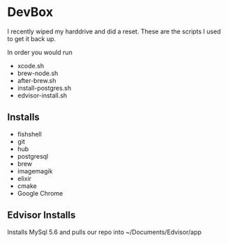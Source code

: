 DevBox
====

I recently wiped my harddrive and did a reset. These are the scripts I used to get it back up.

In order you would run
- xcode.sh
- brew-node.sh
- after-brew.sh
- install-postgres.sh
- edvisor-install.sh

## Installs
- fishshell
- git
- hub
- postgresql
- brew
- imagemagik
- elixir
- cmake
- Google Chrome

## Edvisor Installs
Installs MySql 5.6 and pulls our repo into ~/Documents/Edvisor/app
